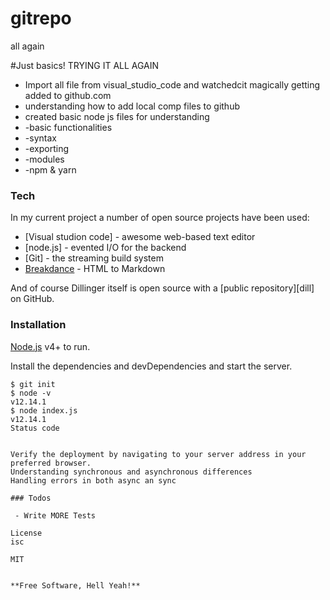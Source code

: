 # gitrepo
all again

#Just basics!
 TRYING IT ALL AGAIN
  - Import all file from visual_studio_code and watchedcit magically getting added to github.com
  - understanding how to add local comp files to github 
  - created basic node js files for understanding 
  -    -basic functionalities
  -    -syntax 
  -    -exporting 
  -    -modules
  -    -npm & yarn



### Tech

In my current project a number of open source projects have been used:

* [Visual studion code] - awesome web-based text editor
* [node.js] - evented I/O for the backend
* [Git] -  the streaming build system
* [Breakdance](https://breakdance.github.io/breakdance/) - HTML to Markdown 

And of course Dillinger itself is open source with a [public repository][dill]
 on GitHub.

### Installation

 [Node.js](https://nodejs.org/) v4+ to run.

Install the dependencies and devDependencies and start the server.

```
$ git init
$ node -v
v12.14.1
$ node index.js
v12.14.1
Status code
```
```

Verify the deployment by navigating to your server address in your preferred browser.
Understanding synchronous and asynchronous differences
Handling errors in both async an sync 

### Todos

 - Write MORE Tests

License
isc

MIT


**Free Software, Hell Yeah!**
